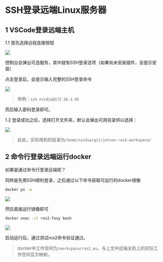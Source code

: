 # SSH登录远端Linux服务器

## 1 VSCode登录远端主机

1.1 首先选择远程连接按钮

![](https://s2.loli.net/2024/07/17/F1VTysLxeIA8mi6.png)

控制台会弹出可选服务，其中就有SSH登录选项（如果尚未安装插件，会提示安装）

点击登录后，会提示输入完整的SSH登录命令

![](https://s2.loli.net/2024/07/17/AUlQTJHbgmPwXNq.png)

> 举例：`ssh nvidia@172.26.1.95`

而后输入密码登录即可。

1.2 登录成功之后，选择打开文件夹，默认会弹出可用目录供以选择：

![](https://s2.loli.net/2024/07/17/oJwDIikr2dCAhNf.png)

> 此处，实际用到的目录为`/home/nvidia/git/jetson-ros2-workspace/`

## 2 命令行登录远端运行docker

如果是通过命令行登录远端呢？

同样是先用SSH顺利登录，之后通过以下命令获取可运行的docker镜像

```bash
docker ps -a
```

![](https://s2.loli.net/2024/07/17/aUygKJfBDmcRxX2.png)

然后直接运行镜像即可

```bash
docker exec -it ros2-foxy bash
```

![](https://s2.loli.net/2024/07/17/mdxOS9goKfBYcuX.png)

启动运行后，通过测试ros2命令验证通过。

> docker中工作空间为`/workspace/ros2_ws`，与上文中远端主机上的实际工作空间互为映射。